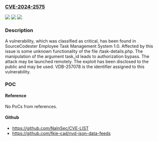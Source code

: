 ### [CVE-2024-2575](https://cve.mitre.org/cgi-bin/cvename.cgi?name=CVE-2024-2575)
![](https://img.shields.io/static/v1?label=Product&message=Employee%20Task%20Management%20System&color=blue)
![](https://img.shields.io/static/v1?label=Version&message=%3D%201.0%20&color=brighgreen)
![](https://img.shields.io/static/v1?label=Vulnerability&message=CWE-639%20Authorization%20Bypass&color=brighgreen)

### Description

A vulnerability, which was classified as critical, has been found in SourceCodester Employee Task Management System 1.0. Affected by this issue is some unknown functionality of the file /task-details.php. The manipulation of the argument task_id leads to authorization bypass. The attack may be launched remotely. The exploit has been disclosed to the public and may be used. VDB-257078 is the identifier assigned to this vulnerability.

### POC

#### Reference
No PoCs from references.

#### Github
- https://github.com/NaInSec/CVE-LIST
- https://github.com/fkie-cad/nvd-json-data-feeds

